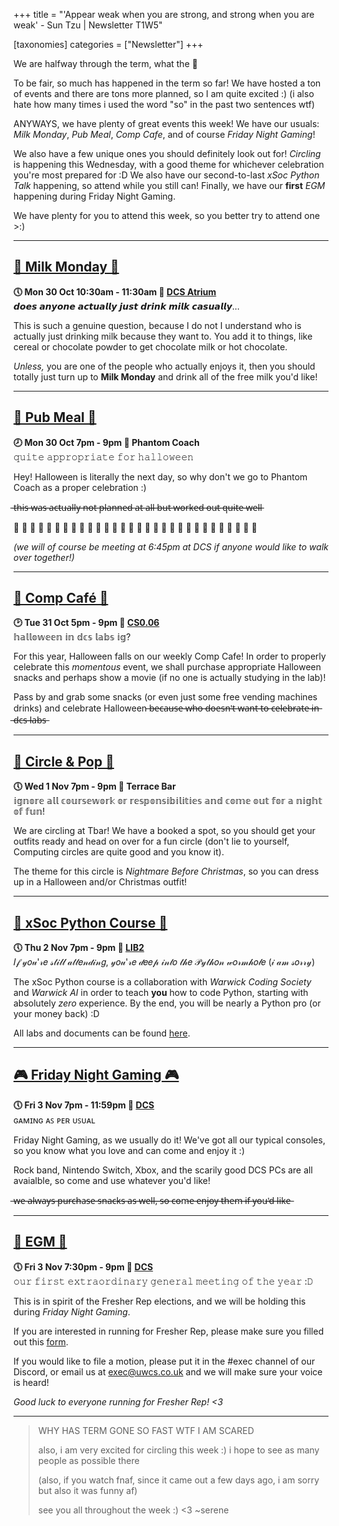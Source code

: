 +++
title = "'Appear weak when you are strong, and strong when you are weak' - Sun Tzu | Newsletter T1W5"

[taxonomies]
categories = ["Newsletter"]
+++

We are halfway through the term, what the 🦆

<!-- more -->

To be fair, so much has happened in the term so far! We have hosted a ton of events and there are tons more planned, so I am quite excited :) (i also hate how many times i used the word "so" in the past two sentences wtf)

ANYWAYS, we have plenty of great events this week! We have our usuals: *Milk Monday*, *Pub Meal*, *Comp Cafe*, and of course *Friday Night Gaming*!

We also have a few unique ones you should definitely look out for! *Circling* is happening this Wednesday, with a good theme for whichever celebration you're most prepared for :D We also have our second-to-last *xSoc Python Talk* happening, so attend while you still can! Finally, we have our **first** *EGM* happening during Friday Night Gaming.

We have plenty for you to attend this week, so you better try to attend one >:)
***
## **[🥛 Milk Monday 🥛](https://uwcs.co.uk/events/t1/w5/milk/)**
**🕔 Mon 30 Oct 10:30am - 11:30am  📍 [DCS Atrium](https://campus.warwick.ac.uk//search/623c8858421e6f5928c0c78f)**  
𝙙𝙤𝙚𝙨 𝙖𝙣𝙮𝙤𝙣𝙚 𝙖𝙘𝙩𝙪𝙖𝙡𝙡𝙮 𝙟𝙪𝙨𝙩 𝙙𝙧𝙞𝙣𝙠 𝙢𝙞𝙡𝙠 𝙘𝙖𝙨𝙪𝙖𝙡𝙡𝙮...

This is such a genuine question, because I do not I understand who is actually just drinking milk because they want to. You add it to things, like cereal or chocolate powder to get chocolate milk or hot chocolate. 

*Unless,* you are one of the people who actually enjoys it, then you should totally just turn up to **Milk Monday** and drink all of the free milk you'd like!
***

## **[🍝 Pub Meal 🍝](https://uwcs.co.uk/events/t1/w5/pub/)**
**🕗 Mon 30 Oct 7pm - 9pm  📍 Phantom Coach**  
𝚚𝚞𝚒𝚝𝚎 𝚊𝚙𝚙𝚛𝚘𝚙𝚛𝚒𝚊𝚝𝚎 𝚏𝚘𝚛 𝚑𝚊𝚕𝚕𝚘𝚠𝚎𝚎𝚗

Hey! Halloween is literally the next day, so why don't we go to Phantom Coach as a proper celebration :)

 ̶t̶h̶i̶s̶ ̶w̶a̶s̶ ̶a̶c̶t̶u̶a̶l̶l̶y̶ ̶n̶o̶t̶ ̶p̶l̶a̶n̶n̶e̶d̶ ̶a̶t̶ ̶a̶l̶l̶ ̶b̶u̶t̶ ̶w̶o̶r̶k̶e̶d̶ ̶o̶u̶t̶ ̶q̶u̶i̶t̶e̶ ̶w̶e̶l̶l̶

👻 👻 👻 👻 👻 👻 👻 👻 👻 👻 👻 👻 👻 👻 👻 👻 👻 👻 👻 👻 👻 👻 👻 👻 👻 👻 👻 👻 👻 👻 

*(we will of course be meeting at 6:45pm at DCS if anyone would like to walk over together!)*
***

## **[🎃 Comp Café 🎃](https://uwcs.co.uk/events/t1/w5/compcafe/)**
**🕑 Tue 31 Oct 5pm - 9pm  📍 [CS0.06](https://campus.warwick.ac.uk//search/623c888a421e6f5928c0d038)**  
𝕙𝕒𝕝𝕝𝕠𝕨𝕖𝕖𝕟 𝕚𝕟 𝕕𝕔𝕤 𝕝𝕒𝕓𝕤 𝕚𝕘?

For this year, Halloween falls on our weekly Comp Cafe! In order to properly celebrate this *momentous* event, we shall purchase appropriate Halloween snacks and perhaps show a movie (if no one is actually studying in the lab)!

Pass by and grab some snacks (or even just some free vending machines drinks) and celebrate Halloween  ̶b̶e̶c̶a̶u̶s̶e̶ ̶w̶h̶o̶ ̶d̶o̶e̶s̶n̶'̶t̶ ̶w̶a̶n̶t̶ ̶t̶o̶ ̶c̶e̶l̶e̶b̶r̶a̶t̶e̶ ̶i̶n̶ ̶d̶c̶s̶ ̶l̶a̶b̶s̶
***

## **[🍻 Circle & Pop 🍻](https://uwcs.co.uk/events/t1/w5/circling/)**
**🕔 Wed 1 Nov 7pm - 9pm  📍 Terrace Bar**  
𝕚𝕘𝕟𝕠𝕣𝕖 𝕒𝕝𝕝 𝕔𝕠𝕦𝕣𝕤𝕖𝕨𝕠𝕣𝕜 𝕠𝕣 𝕣𝕖𝕤𝕡𝕠𝕟𝕤𝕚𝕓𝕚𝕝𝕚𝕥𝕚𝕖𝕤 𝕒𝕟𝕕 𝕔𝕠𝕞𝕖 𝕠𝕦𝕥 𝕗𝕠𝕣 𝕒 𝕟𝕚𝕘𝕙𝕥 𝕠𝕗 𝕗𝕦𝕟!

We are circling at Tbar! We have a booked a spot, so you should get your outfits ready and head on over for a fun circle (don't lie to yourself, Computing circles are quite good and you know it).

The theme for this circle is *Nightmare Before Christmas*, so you can dress up in a Halloween and/or Christmas outfit! 
***

## **[🐍 xSoc Python Course 🐍](https://uwcs.co.uk/events/t1/w5/xsoc-python/)**
**🕔 Thu 2 Nov 7pm - 9pm  📍 [LIB2](https://campus.warwick.ac.uk//search/623c88f2421e6f5928c0e4ec)**  
𝐼𝒻 𝓎𝑜𝓊'𝓇𝑒 𝓈𝓉𝒾𝓁𝓁 𝒶𝓉𝓉𝑒𝓃𝒹𝒾𝓃𝑔, 𝓎𝑜𝓊'𝓇𝑒 𝒹𝑒𝑒𝓅 𝒾𝓃𝓉𝑜 𝓉𝒽𝑒 𝒫𝓎𝓉𝒽𝑜𝓃 𝓌𝑜𝓇𝓂𝒽𝑜𝓁𝑒 (𝒾 𝒶𝓂 𝓈𝑜𝓇𝓇𝓎)

The xSoc Python course is a collaboration with *Warwick Coding Society* and *Warwick AI* in order to teach **you** how to code Python, starting with absolutely *zero* experience. By the end, you will be nearly a Python pro (or your money back) :D

All labs and documents can be found [here](go.uwcs.co.uk/python).
***

## **[🎮 Friday Night Gaming 🎮](https://uwcs.co.uk/events/t1/w5/fng/)**
**🕔 Fri 3 Nov 7pm - 11:59pm  📍 [DCS](https://campus.warwick.ac.uk/search/623c8858421e6f5928c0c78f)**  
ɢᴀᴍɪɴɢ ᴀꜱ ᴘᴇʀ ᴜꜱᴜᴀʟ 

Friday Night Gaming, as we usually do it! We've got all our typical consoles, so you know what you love and can come and enjoy it :)

Rock band, Nintendo Switch, Xbox, and the scarily good DCS PCs are all avaialble, so come and use whatever you'd like!

 ̶w̶e̶ ̶a̶l̶w̶a̶y̶s̶ ̶p̶u̶r̶c̶h̶a̶s̶e̶ ̶s̶n̶a̶c̶k̶s̶ ̶a̶s̶ ̶w̶e̶l̶l̶,̶ ̶s̶o̶ ̶c̶o̶m̶e̶ ̶e̶n̶j̶o̶y̶ ̶t̶h̶e̶m̶ ̶i̶f̶ ̶y̶o̶u̶'̶d̶ ̶l̶i̶k̶e̶
***

## **[💬 EGM 💬](https://uwcs.co.uk/events/t1/w5/egm/)**
**🕔 Fri 3 Nov 7:30pm - 9pm  📍 [DCS](https://campus.warwick.ac.uk/search/623c8858421e6f5928c0c78f)**  
𝚘𝚞𝚛 𝚏𝚒𝚛𝚜𝚝 𝚎𝚡𝚝𝚛𝚊𝚘𝚛𝚍𝚒𝚗𝚊𝚛𝚢 𝚐𝚎𝚗𝚎𝚛𝚊𝚕 𝚖𝚎𝚎𝚝𝚒𝚗𝚐 𝚘𝚏 𝚝𝚑𝚎 𝚢𝚎𝚊𝚛 :𝙳

This is in spirit of the Fresher Rep elections, and we will be holding this during *Friday Night Gaming*.

If you are interested in running for Fresher Rep, please make sure you filled out this [form](https://go.uwcs.uk/rep).

If you would like to file a motion, please put it in the #exec channel of our Discord, or email us at exec@uwcs.co.uk and we will make sure your voice is heard!

*Good luck to everyone running for Fresher Rep! <3*
***

> WHY HAS TERM GONE SO FAST WTF I AM SCARED
>
> also, i am very excited for circling this week :) i hope to see as many people as possible there 
>
> (also, if you watch fnaf, since it came out a few days ago, i am sorry but also it was funny af)
>
> see you all throughout the week :) <3 ~serene
